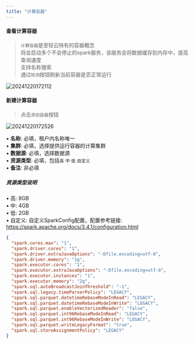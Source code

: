 ```yaml
---
title: "计算容器"
---
```


#### 查看计算容器

> `计算容器`是至轻云特有的容器概念 <br/>
> 将会启动多个不会停止的spark服务，该服务会将数据缓存到内存中，提高查询速度 <br/>
> 支持名称搜索 <br/>
> 通过`检测`按钮刷新当前容器是否正常运行

![20241220172112](https://img.isxcode.com/picgo/20241220172112.png)

#### 新建计算容器

> 点击`添加容器`按钮

![20241220172526](https://img.isxcode.com/picgo/20241220172526.png)

▪ **名称**: 必填，租户内名称唯一 <br/>
▪ **集群**: 必填，选择提供运行容器的计算集群<br/>
▪ **数据源**: 必填，选择数据源 <br/>
▪ **资源类型**: 必填，包括`高` `中` `低` `自定义` <br/>
▪ **备注**: 非必填

##### 资源类型说明

▪ 高: 8GB <br/>
▪ 中: 4GB <br/>
▪ 低: 2GB <br/>
▪ 自定义: 自定义SparkConfig配置，配置参考链接: https://spark.apache.org/docs/3.4.1/configuration.html

```json
{
  "spark.cores.max": "1",
  "spark.driver.cores": "1",
  "spark.driver.extraJavaOptions": "-Dfile.encoding=utf-8",
  "spark.driver.memory": "1g",
  "spark.executor.cores": "1",
  "spark.executor.extraJavaOptions": "-Dfile.encoding=utf-8",
  "spark.executor.instances": "1",
  "spark.executor.memory": "2g",
  "spark.sql.autoBroadcastJoinThreshold": "-1",
  "spark.sql.legacy.timeParserPolicy": "LEGACY",
  "spark.sql.parquet.datetimeRebaseModeInRead": "LEGACY",
  "spark.sql.parquet.datetimeRebaseModeInWrite": "LEGACY",
  "spark.sql.parquet.enableVectorizedReader": "false",
  "spark.sql.parquet.int96RebaseModeInRead": "LEGACY",
  "spark.sql.parquet.int96RebaseModeInWrite": "LEGACY",
  "spark.sql.parquet.writeLegacyFormat": "true",
  "spark.sql.storeAssignmentPolicy": "LEGACY"
}
```